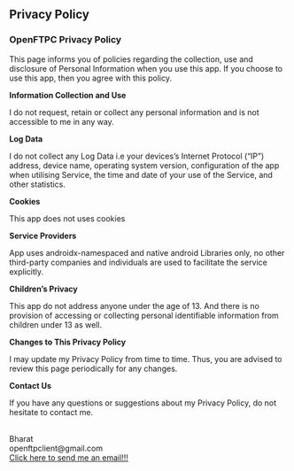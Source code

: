 
<html>
<body>
<h2>Privacy Policy</h2>


<h3>OpenFTPC Privacy Policy</h3>

<p>
    This page informs you of policies regarding the collection, use and disclosure of Personal Information when you use this app. If you choose to use this app, then you agree with this policy.
</p>

<p><strong>Information Collection and Use</strong></p>

I do not request, retain or collect any personal information and is not accessible to me in any way.

<p><strong>Log Data</strong></p>
I do not collect any Log Data i.e your devices’s Internet Protocol (“IP”) address, device name, operating system version, configuration of the app when utilising Service, the time and date of your use of the Service, and other statistics.

<p><strong>Cookies</strong></p>

This app does not uses cookies

<p><strong>Service Providers</strong></p>

App uses androidx-namespaced and native android Libraries only, no other third-party companies and individuals are used to facilitate the service explicitly.

<p><strong>Children’s Privacy</strong></p>

This app do not address anyone under the age of 13. And there is no provision of accessing or collecting personal identifiable information from children under 13 as well.

<p><strong>Changes to This Privacy Policy</strong></p>

I may update my Privacy Policy from time to time. Thus, you are advised to review this page periodically for any changes.
<p><strong>Contact Us</strong></p>
<p>
    If you have any questions or suggestions about my Privacy Policy, do not hesitate to contact me.
</p>
<br>
Bharat
<br>
openftpclient@gmail.com
<br>
<a href="mailto:openftpclient@gmail.com?subject=HTML link">Click here to send me an email!!!</a>



</body>
</html>
